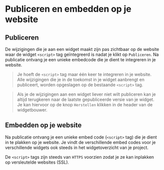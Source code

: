 # Publiceren en embedden op je website

## Publiceren

De wijzigingen die je aan een widget maakt zijn pas zichtbaar op de website waar de widget `<script>` tag geïntegreerd is nadat je klikt op `Publiceren`. Na publicatie ontvang je een unieke embedcode die je dient te integreren in je website.

<!-- theme: success -->

> Je hoeft de `<script>` tag maar één keer te integreren in je website. Alle wijzigingen die je in de toekomst in je widget aanbrengt en publiceert, worden opgeslagen op de bestaande `<script>` tag.

> Als je de wijzigingen aan een widget liever niet wilt publiceren kan je altijd terugkeren naar de laatste gepubliceerde versie van je widget. Je kan hiervoor op de knop `Herstellen` klikken in de header van de widgetbouwer.

## Embedden op je website

Na publicatie ontvang je een unieke embed code (`<script>` tag) die je dient in te plakken op je website. Je vindt de verschillende embed codes voor je verschillende widgets ook steeds in het widgetoverzicht van je project.

De `<script>` tags zijn steeds van `HTTPS` voorzien zodat je ze kan inplakken op versleutelde websites (SSL).
